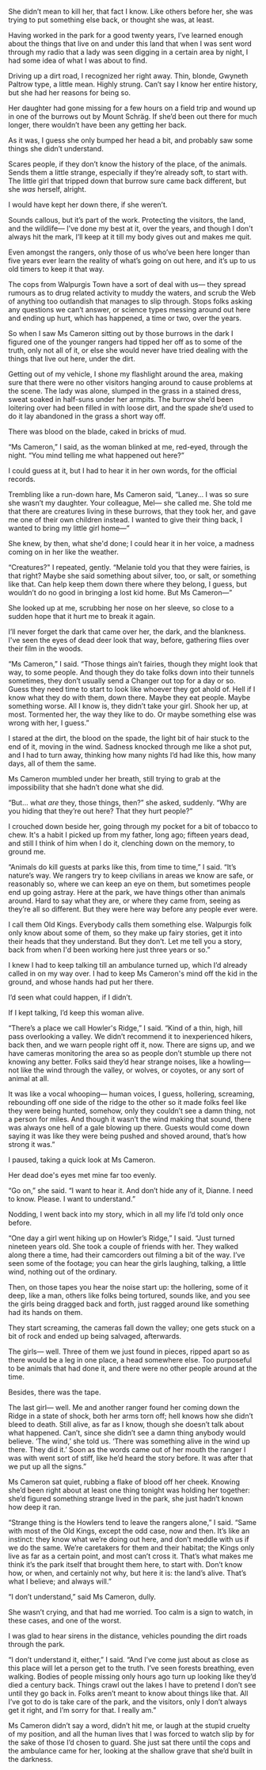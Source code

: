 She didn’t mean to kill her, that fact I know. Like others before her, she was trying to put something else back, or thought she was, at least.  
  
Having worked in the park for a good twenty years, I’ve learned enough about the things that live on and under this land that when I was sent word through my radio that a lady was seen digging in a certain area by night, I had some idea of what I was about to find.  
  
Driving up a dirt road, I recognized her right away. Thin, blonde, Gwyneth Paltrow type, a little mean. Highly strung. Can’t say I know her entire history, but she had her reasons for being so.  
  
Her daughter had gone missing for a few hours on a field trip and wound up in one of the burrows out by Mount Schräg. If she’d been out there for much longer, there wouldn’t have been any getting her back.  
  
As it was, I guess she only bumped her head a bit, and probably saw some things she didn’t understand.  
  
Scares people, if they don’t know the history of the place, of the animals. Sends them a little strange, especially if they’re already soft, to start with. The little girl that tripped down that burrow sure came back different, but she *was* herself, alright.  
  
I would have kept her down there, if she weren’t.  
  
Sounds callous, but it’s part of the work. Protecting the visitors, the land, and the wildlife— I’ve done my best at it, over the years, and though I don't always hit the mark, I’ll keep at it till my body gives out and makes me quit.  
  
Even amongst the rangers, only those of us who’ve been here longer than five years ever learn the reality of what’s going on out here, and it’s up to us old timers to keep it that way.  
  
The cops from Walpurgis Town have a sort of deal with us— they spread rumours as to drug related activity to muddy the waters, and scrub the Web of anything too outlandish that manages to slip through. Stops folks asking any questions we can’t answer, or science types messing around out here and ending up hurt, which has happened, a time or two, over the years.  
  
So when I saw Ms Cameron sitting out by those burrows in the dark I figured one of the younger rangers had tipped her off as to some of the truth, only not all of it, or else she would never have tried dealing with the things that live out here, under the dirt.  
  
Getting out of my vehicle, I shone my flashlight around the area, making sure that there were no other visitors hanging around to cause problems at the scene. The lady was alone, slumped in the grass in a stained dress, sweat soaked in half-suns under her armpits. The burrow she’d been loitering over had been filled in with loose dirt, and the spade she’d used to do it lay abandoned in the grass a short way off.  
  
There was blood on the blade, caked in bricks of mud.  
  
“Ms Cameron,” I said, as the woman blinked at me, red-eyed, through the night. “You mind telling me what happened out here?”  
  
I could guess at it, but I had to hear it in her own words, for the official records.  
  
Trembling like a run-down hare, Ms Cameron said, “Laney... I was so sure she wasn’t my daughter. Your colleague, Mel— she called me. She told me that there are creatures living in these burrows, that they took her, and gave me one of their own children instead. I wanted to give their thing back, I wanted to bring my little girl home—”  
  
She knew, by then, what she'd done; I could hear it in her voice, a madness coming on in her like the weather.  
  
“Creatures?" I repeated, gently. “Melanie told you that they were fairies, is that right? Maybe she said something about silver, too, or salt, or something like that. Can help keep them down there where they belong, I guess, but wouldn’t do no good in bringing a lost kid home. But Ms Cameron—”  
  
She looked up at me, scrubbing her nose on her sleeve, so close to a sudden hope that it hurt me to break it again.  
  
I’ll never forget the dark that came over her, the dark, and the blankness. I've seen the eyes of dead deer look that way, before, gathering flies over their film in the woods.  
  
“Ms Cameron,” I said. “Those things ain’t fairies, though they might look that way, to some people. And though they do take folks down into their tunnels sometimes, they don’t usually send a Changer out top for a day or so. Guess they need time to start to look like whoever they got ahold of. Hell if I know what they do with them, down there. Maybe they eat people. Maybe something worse. All I know is, they didn’t take your girl. Shook her up, at most. Tormented her, the way they like to do. Or maybe something else was wrong with her, I guess.”  
  
I stared at the dirt, the blood on the spade, the light bit of hair stuck to the end of it, moving in the wind. Sadness knocked through me like a shot put, and I had to turn away, thinking how many nights I’d had like this, how many days, all of them the same.  
  
Ms Cameron mumbled under her breath, still trying to grab at the impossibility that she hadn’t done what she did.  
  
“But... what *are* they, those things, then?” she asked, suddenly. “Why are you hiding that they’re out here? That they hurt people?”  
  
I crouched down beside her, going through my pocket for a bit of tobacco to chew. It's a habit I picked up from my father, long ago; fifteen years dead, and still I think of him when I do it, clenching down on the memory, to ground me.  
  
“Animals do kill guests at parks like this, from time to time,” I said. “It’s nature’s way. We rangers try to keep civilians in areas we know are safe, or reasonably so, where we can keep an eye on them, but sometimes people end up going astray. Here at the park, we have things other than animals around. Hard to say what they are, or where they came from, seeing as they’re all so different. But they were here way before any people ever were.  
  
I call them Old Kings. Everybody calls them something else. Walpurgis folk only know about some of them, so they make up fairy stories, get it into their heads that they understand. But they don’t. Let me tell you a story, back from when I'd been working here just three years or so.”  
  
I knew I had to keep talking till an ambulance turned up, which I’d already called in on my way over. I had to keep Ms Cameron's mind off the kid in the ground, and whose hands had put her there.

I’d seen what could happen, if I didn’t.  
  
If I kept talking, I’d keep this woman alive.  
  
“There’s a place we call Howler's Ridge,” I said. “Kind of a thin, high, hill pass overlooking a valley. We didn’t recommend it to inexperienced hikers, back then, and we warn people right off it, now. There are signs up, and we have cameras monitoring the area so as people don’t stumble up there not knowing any better. Folks said they’d hear strange noises, like a howling— not like the wind through the valley, or wolves, or coyotes, or any sort of animal at all.  
  
It was like a vocal whooping— human voices, I guess, hollering, screaming, rebounding off one side of the ridge to the other so it made folks feel like they were being hunted, somehow, only they couldn’t see a damn thing, not a person for miles. And though it wasn’t the wind making that sound, there was always one hell of a gale blowing up there. Guests would come down saying it was like they were being pushed and shoved around, that’s how strong it was.”  
  
I paused, taking a quick look at Ms Cameron.  
  
Her dead doe's eyes met mine far too evenly.  
  
“Go on,” she said. “I want to hear it. And don’t hide any of it, Dianne. I need to know. Please. I want to understand.”  
  
Nodding, I went back into my story, which in all my life I’d told only once before.  
  
“One day a girl went hiking up on Howler’s Ridge,” I said. “Just turned nineteen years old. She took a couple of friends with her. They walked along there a time, had their camcorders out filming a bit of the way. I’ve seen some of the footage; you can hear the girls laughing, talking, a little wind, nothing out of the ordinary.  
  
Then, on those tapes you hear the noise start up: the hollering, some of it deep, like a man, others like folks being tortured, sounds like, and you see the girls being dragged back and forth, just ragged around like something had its hands on them.  
  
They start screaming, the cameras fall down the valley; one gets stuck on a bit of rock and ended up being salvaged, afterwards.  
  
The girls— well. Three of them we just found in pieces, ripped apart so as there would be a leg in one place, a head somewhere else. Too purposeful to be animals that had done it, and there were no other people around at the time.  
  
Besides, there was the tape.  
  
The last girl— well. Me and another ranger found her coming down the Ridge in a state of shock, both her arms torn off; hell knows how she didn’t bleed to death. Still alive, as far as I know, though she doesn’t talk about what happened. Can’t, since she didn’t see a damn thing anybody would believe. ‘The wind,’ she told us. ‘There was something alive in the wind up there. They did it.’ Soon as the words came out of her mouth the ranger I was with went sort of stiff, like he’d heard the story before. It was after that we put up all the signs.”  
  
Ms Cameron sat quiet, rubbing a flake of blood off her cheek. Knowing she’d been right about at least one thing tonight was holding her together: she’d figured something strange lived in the park, she just hadn’t known how deep it ran.  
  
“Strange thing is the Howlers tend to leave the rangers alone,” I said. “Same with most of the Old Kings, except the odd case, now and then. It’s like an instinct: they know what we’re doing out here, and don’t meddle with us if we do the same. We’re caretakers for them and their habitat; the Kings only live as far as a certain point, and most can’t cross it. That’s what makes me think it’s the park itself that brought them here, to start with. Don’t know how, or when, and certainly not why, but here it is: the land’s alive. That’s what I believe; and always will.”  
  
“I don’t understand,” said Ms Cameron, dully.  
  
She wasn’t crying, and that had me worried. Too calm is a sign to watch, in these cases, and one of the worst.  
  
I was glad to hear sirens in the distance, vehicles pounding the dirt roads through the park.  
  
“I don’t understand it, either,” I said. “And I’ve come just about as close as this place will let a person get to the truth. I’ve seen forests breathing, even walking. Bodies of people missing only hours ago turn up looking like they’d died a century back. Things crawl out the lakes I have to pretend I don’t see until they go back in. Folks aren’t meant to know about things like that. All I’ve got to do is take care of the park, and the visitors, only I don’t always get it right, and I’m sorry for that. I really am.”  
  
Ms Cameron didn’t say a word, didn’t hit me, or laugh at the stupid cruelty of my position, and all the human lives that I was forced to watch slip by for the sake of those I’d chosen to guard. She just sat there until the cops and the ambulance came for her, looking at the shallow grave that she’d built in the darkness. 